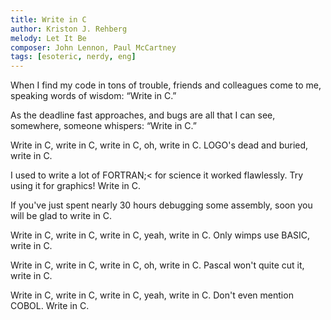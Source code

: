 ```yaml
---
title: Write in C
author: Kriston J. Rehberg
melody: Let It Be
composer: John Lennon, Paul McCartney
tags: [esoteric, nerdy, eng]
---
```


When I find my code in tons of trouble,
friends and colleagues come to me,
speaking words of wisdom: “Write in C.”

As the deadline fast approaches,
and bugs are all that I can see,
somewhere, someone whispers: “Write in C.”

Write in C, write in C,
write in C, oh, write in C.
LOGO's dead and buried, write in C.

I used to write a lot of FORTRAN;<
for science it worked flawlessly.
Try using it for graphics! Write in C.

If you've just spent nearly 30 hours
debugging some assembly,
soon you will be glad to write in C.

Write in C, write in C,
write in C, yeah, write in C.
Only wimps use BASIC, write in C.

Write in C, write in C,
write in C, oh, write in C.
Pascal won't quite cut it, write in C.

Write in C, write in C,
write in C, yeah, write in C.
Don't even mention COBOL. Write in C.

